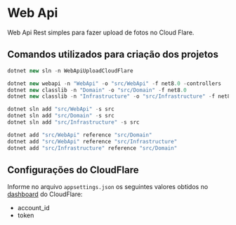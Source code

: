 # Web Api
Web Api Rest simples para fazer upload de fotos no Cloud Flare.

## Comandos utilizados para criação dos projetos
```csharp
dotnet new sln -n WebApiUploadCloudFlare

dotnet new webapi -n "WebApi" -o "src/WebApi" -f net8.0 -controllers
dotnet new classlib -n "Domain" -o "src/Domain" -f net8.0
dotnet new classlib -n "Infrastructure" -o "src/Infrastructure" -f net8.0

dotnet sln add "src/WebApi" -s src
dotnet sln add "src/Domain" -s src
dotnet sln add "src/Infrastructure" -s src

dotnet add "src/WebApi" reference "src/Domain"
dotnet add "src/WebApi" reference "src/Infrastructure"
dotnet add "src/Infrastructure" reference "src/Domain"
```

## Configurações do CloudFlare
Informe no arquivo `appsettings.json` os seguintes valores obtidos no [dashboard](https://dash.cloudflare.com/login) do CloudFlare:
* account_id
* token